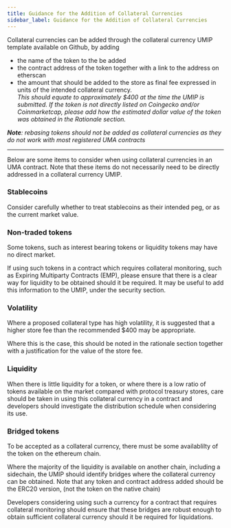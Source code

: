 ```yaml
---
title: Guidance for the Addition of Collateral Currencies
sidebar_label: Guidance for the Addition of Collateral Currencies
---
```

Collateral currencies can be added through the collateral currency UMIP template available on Github, by adding 

 - the name of the token to the be added 
 - the contract address of the token  together with a link to the address on etherscan
 - the amount that should be added to the store as final fee expressed in units of the intended collateral currency.   
_This should equate to approximately $400 at the time the UMIP is submitted.  If the token is not directly listed on Coingecko and/or Coinmarketcap, please add how the estimated dollar value of the token was obtained in the Rationale section._

***Note**: rebasing tokens should not be added as collateral currencies as they do not work with most registered UMA contracts*

____________
Below are some items to consider when using collateral currencies in an UMA contract. Note that these items do not necessarily need to be directly addressed in a collateral currency UMIP.

### Stablecoins

Consider carefully whether to treat stablecoins as their intended peg, or as the current market value.

### Non-traded tokens

Some tokens, such as interest bearing tokens or liquidity tokens may have no direct market.  

If using such tokens in a contract which requires collateral monitoring, such as Expiring Multiparty Contracts (EMP), please ensure that there is a clear way for liquidity to be obtained should it be required.  It may be useful to add this information to the UMIP, under the security section.

### Volatility

Where a proposed collateral type has high volatility, it is suggested that a higher store fee than the recommended $400 may be appropriate.

Where this is the case, this should be noted in the rationale section together with a justification for the value of the store fee.

### Liquidity

When there is little liquidity for a token, or where there is a low ratio of tokens available on the market compared with protocol treasury stores, care should be taken in using this collateral currency in a contract and developers should investigate the distribution schedule when considering its use.

### Bridged tokens
 
To be accepted as a collateral currency, there must be some availablilty of the token on the ethereum chain. 
 
Where the majority of the liquidity is available on another chain, including a sidechain, the UMIP should identify bridges where the collateral currency can be obtained. Note that any token and contract address added should be the ERC20 version, (not the token on the native chain)

Developers considering using such a currency for a contract that requires collateral monitoring should ensure that these bridges are robust enough to obtain sufficient collateral currency should it be required for liquidations. 
